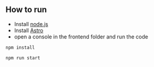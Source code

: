 
## How to run 

- Install [node.js](https://nodejs.org/en/download/package-manager)
- Install [Astro](https://astro.build)
-  open a console in the frontend folder and run the code 
```
npm install
```
```
npm run start
```
